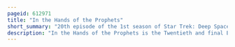 ```yaml
---
pageid: 612971
title: "In the Hands of the Prophets"
short_summary: "20th episode of the 1st season of Star Trek: Deep Space Nine"
description: "In the Hands of the Prophets is the Twentieth and final Episode of the first Season of the american Science Fiction Tv Series Star Trek deep Space nine. The Episode was written by robert Hewitt Wolfe and directed by david Livingston and originally aired during the Week of June 21 1993 in Broadcast Syndication."
---
```

